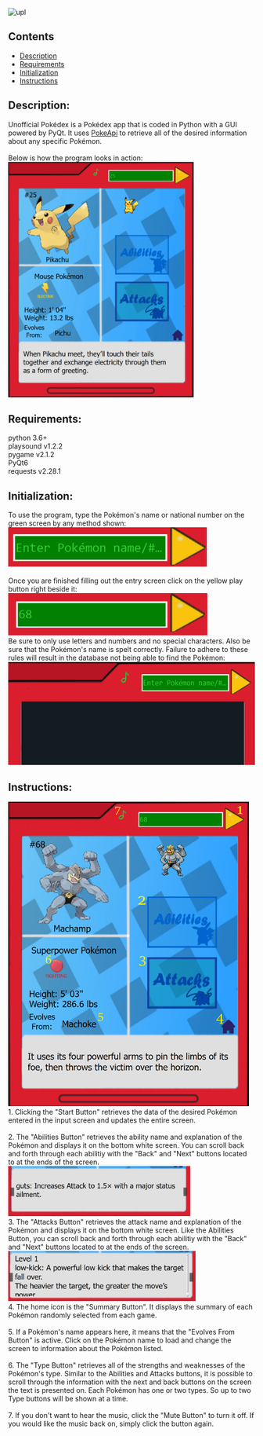 ![upl](https://user-images.githubusercontent.com/82133365/211179823-4cc45781-a49c-4dfa-8868-784662c04a66.png)


## Contents
* [Description](#description)
* [Requirements](#requirements)
* [Initialization](#initialization)
* [Instructions](#instructions)

## Description:
Unofficial Pokédex is a Pokédex app that is coded in Python with a GUI powered by PyQt. It uses <a href="https://pokeapi.co">PokeApi</a> to retrieve all of the desired information about any specific Pokémon.
<br><br>
Below is how the program looks in action:
<br>
<img src="https://github.com/nkocodes/media/blob/main/unofficialpokedex/pokemonexample.gif" height="479">

## Requirements:
python 3.6+
<br>
playsound v1.2.2
<br>
pygame v2.1.2
<br>
PyQt6
<br>
requests v2.28.1

## Initialization:
To use the program, type the Pokémon's name or national number on the green screen by any method shown:
<br>
<img src="https://github.com/nkocodes/media/blob/main/unofficialpokedex/pokemoninputexample1.gif" height="80">
<br><br>
Once you are finished filling out the entry screen click on the yellow play button right beside it:
<br>
<img src="https://github.com/nkocodes/media/blob/main/unofficialpokedex/pokemoninputexample2.gif" height="86">
<br>
Be sure to only use letters and numbers and no special characters. Also be sure that the Pokémon's name is spelt correctly. Failure to adhere to these rules will result in the database not being able to find the Pokémon:
<br>
<img src="https://github.com/nkocodes/media/blob/main/unofficialpokedex/pokemoninputexample3.gif" height="210">

## Instructions:
<img src="https://github.com/nkocodes/media/blob/main/unofficialpokedex/pokedexinfo.png" height="620">
<br>
1. Clicking the "Start Button" retrieves the data of the desired Pokémon entered in the input screen and updates the entire screen.
<br><br>
2. The "Abilities Button" retrieves the ability name and explanation of the Pokémon and displays it on the bottom white screen. You can scroll back and forth through each abilitiy with the "Back" and "Next" buttons located to at the ends of the screen.
<br>
<img src="https://github.com/nkocodes/media/blob/main/unofficialpokedex/pokemonnextback.gif" height="102"> 
<br>
3. The "Attacks Button" retrieves the attack name and explanation of the Pokémon and displays it on the bottom white screen. Like the Abilities Button, you can scroll back and forth through each abilitiy with the "Back" and "Next" buttons located to at the ends of the screen.
<br>
<img src="https://github.com/nkocodes/media/blob/main/unofficialpokedex/pokemonnextback2.gif" height="102">
<br>
4. The home icon is the "Summary Button". It displays the summary of each Pokémon randomly selected from each game.
<br><br>
5. If a Pokémon's name appears here, it means that the "Evolves From Button" is active. Click on the Pokémon name to load and change the screen to information about the Pokémon listed.
<br><br>
6. The "Type Button" retrieves all of the strengths and weaknesses of the Pokémon's type. Similar to the Abilities and Attacks buttons, it is possible to scroll through the information with the next and back buttons on the screen the text is presented on. Each Pokémon has one or two types. So up to two Type buttons will be shown at a time.
<br><br>
7. If you don't want to hear the music, click the "Mute Button" to turn it off. If you would like the music back on, simply click the button again.

